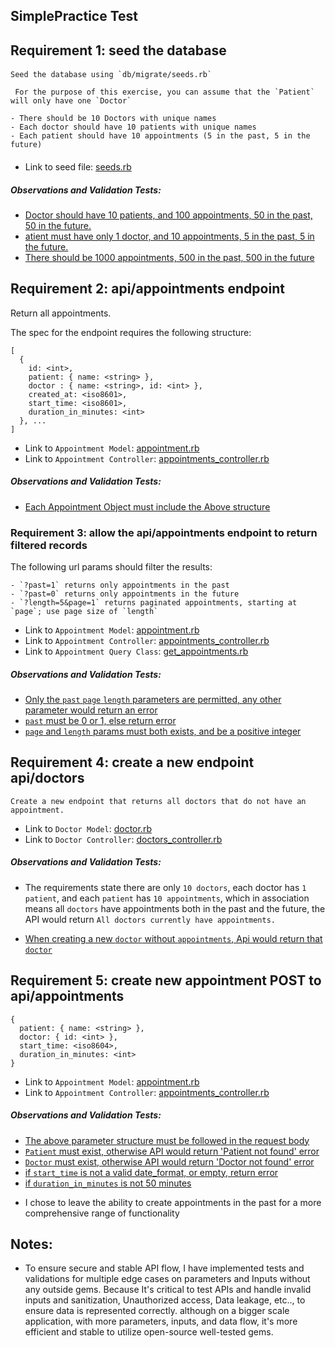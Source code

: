 
## SimplePractice Test

## Requirement 1: seed the database

####
  ```
  Seed the database using `db/migrate/seeds.rb`
  
   For the purpose of this exercise, you can assume that the `Patient` will only have one `Doctor`

 - There should be 10 Doctors with unique names
 - Each doctor should have 10 patients with unique names
 - Each patient should have 10 appointments (5 in the past, 5 in the future)
```

 ####
 
 - Link to seed file: [seeds.rb](./db/seeds.rb)
 
 ##### Observations and Validation Tests:
 - [Doctor should have 10 patients, and 100 appointments, 50 in the past, 50 in the future.](spec/models/doctor_spec.rb)
 - [atient must have only 1 doctor, and 10 appointments, 5 in the past, 5 in the future.](spec/models/patient_spec.rb)
 - [There should be 1000 appointments, 500 in the past, 500 in the future](spec/models/appointment_spec.rb)
 
  
  
  
  ## Requirement 2: api/appointments endpoint

 Return all appointments.

 The spec for the endpoint requires the following structure:
 ```
 [
   {
	 id: <int>,
	 patient: { name: <string> },
	 doctor : { name: <string>, id: <int> },
	 created_at: <iso8601>,
	 start_time: <iso8601>,
	 duration_in_minutes: <int>
   }, ...
 ]
 ```
 - Link to `Appointment Model`: [appointment.rb](app/models/appointment.rb)
 - Link to `Appointment Controller`: [appointments_controller.rb](app/controllers/application_controller.rb)

 ##### Observations and Validation Tests:
 - [Each Appointment Object must include the Above structure](https://github.com/NadavsSchwartz/SimplePractice-test/blob/cc1e8dcb45a3102911df748f13f348122e46842a/spec/requests/api/appointments_spec.rb#L3)



### Requirement 3: allow the api/appointments endpoint to return filtered records

 The following url params should filter the results:
 
 ```
 - `?past=1` returns only appointments in the past
 - `?past=0` returns only appointments in the future
 - `?length=5&page=1` returns paginated appointments, starting at `page`; use page size of `length`
 ```

 - Link to `Appointment Model`: [appointment.rb](app/models/appointment.rb)
 - Link to `Appointment Controller`: [appointments_controller.rb](app/controllers/application_controller.rb)
 - Link to `Appointment Query Class`: [get_appointments.rb](app/queries/get_appointments.rb)

 ##### Observations and Validation Tests:
 - [Only the `past` `page` `length` parameters are permitted, any other parameter would return an error](spec/requests/api/appointments_spec.rb)
 - [`past` must be 0 or 1, else return error](https://github.com/NadavsSchwartz/SimplePractice-test/blob/cc1e8dcb45a3102911df748f13f348122e46842a/spec/requests/api/appointments_spec.rb#L25)
 - [`page` and `length` params must both exists, and be a positive integer](https://github.com/NadavsSchwartz/SimplePractice-test/blob/cc1e8dcb45a3102911df748f13f348122e46842a/spec/requests/api/appointments_spec.rb#L34)

## Requirement 4: create a new endpoint api/doctors

```Create a new endpoint that returns all doctors that do not have an appointment.```

 - Link to `Doctor Model`: [doctor.rb](app/models/doctor.rb)
 - Link to `Doctor Controller`: [doctors_controller.rb](app/controllers/api/doctors_controller.rb)

 ##### Observations and Validation Tests:
  * The requirements state there are only `10 doctors`, each doctor has `1 patient`, and each `patient` has `10 appointments`,
  which in association means all `doctors` have appointments both in the past and the future, the API would return `All doctors currently have appointments.`
 - [When creating a new `doctor` without `appointments`, Api would return that `doctor`](spec/requests/api/doctors_spec.rb)
 
 
  ## Requirement 5: create new appointment POST to api/appointments

 ```
 {
   patient: { name: <string> },
   doctor: { id: <int> },
   start_time: <iso8604>,
   duration_in_minutes: <int>
 }
 ```
 
 - Link to `Appointment Model`: [appointment.rb](app/models/appointment.rb)
 - Link to `Appointment Controller`: [appointments_controller.rb](app/controllers/application_controller.rb)

 ##### Observations and Validation Tests:
 - [The above parameter structure must be followed in the request body](https://github.com/NadavsSchwartz/SimplePractice-test/blob/cc1e8dcb45a3102911df748f13f348122e46842a/spec/requests/api/appointments_spec.rb#L85)
 - [`Patient` must exist, otherwise API would return 'Patient not found' error](https://github.com/NadavsSchwartz/SimplePractice-test/blob/cc1e8dcb45a3102911df748f13f348122e46842a/spec/requests/api/appointments_spec.rb#L112)
 - [`Doctor` must exist, otherwise API would return 'Doctor not found' error](https://github.com/NadavsSchwartz/SimplePractice-test/blob/cc1e8dcb45a3102911df748f13f348122e46842a/spec/requests/api/appointments_spec.rb#L99)
 - [if `start_time` is not a valid date_format, or empty, return error](https://github.com/NadavsSchwartz/SimplePractice-test/blob/cc1e8dcb45a3102911df748f13f348122e46842a/spec/requests/api/appointments_spec.rb#L125)
 - [if `duration_in_minutes` is not 50 minutes](https://github.com/NadavsSchwartz/SimplePractice-test/blob/cc1e8dcb45a3102911df748f13f348122e46842a/spec/requests/api/appointments_spec.rb#L139)
 * I chose to leave the ability to create appointments in the past for a more comprehensive range of functionality
 
 
 ## Notes:
  - To ensure secure and stable API flow, I have implemented tests and validations for multiple edge cases on parameters and Inputs without any outside gems. Because It's critical to test APIs and handle invalid inputs and sanitization, Unauthorized access, Data leakage, etc.., to ensure data is represented correctly. although on a bigger scale application, with more parameters, inputs, and data flow, it's more efficient and stable to utilize open-source well-tested gems.
  
 
